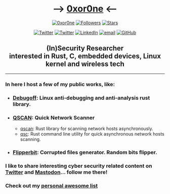 <h1 align="center"> --> <a href="https://github.com/0xor0ne">0xor0ne</a> <-- </h1>

<p align="center"> 
    <a href="https://github.com/0xor0ne"><img alt="0xor0ne" src="https://komarev.com/ghpvc/?username=0xor0ne"></a>
    <a href="https://github.com/0xor0ne?tab=followers"><img alt="Followers" src="https://img.shields.io/github/followers/0xor0ne?color=4C1&logo=github"></a>
    <a href="https://github.com/0xor0ne?tab=repositories"><img alt="Stars" src="https://img.shields.io/github/stars/0xor0ne"></a>
</p> 

<p align="center"> 
    <a href="https://twitter.com/0xor0ne"><img alt="Twitter" src="https://img.shields.io/badge/Twitter-1DA1F2?style=flat-square&logo=twitter&logoColor=white"></a>
    <a href="https://infosec.exchange/@0xor0ne"><img alt="Twitter" src="https://img.shields.io/badge/Mastodon-6364FF?style=flat-square&logo=Mastodon&logoColor=white"></a>
    <a href="https://www.linkedin.com/in/nfacchi/en" target="_blank"><img alt="LinkedIn" src="https://img.shields.io/badge/Linkedin-0077B5?style=flat-square&logo=Linkedin&logoColor=white"></a>
    <a href="mailto:0xor0ne@gmail.com" target="_blank"><img alt="email" src="https://img.shields.io/badge/Gmail-D14836?style=flat-square&logo=gmail&logoColor=white"></a>
    <a href="https://github.com/0xor0ne" target="_blank"><img alt="GitHub" src="https://img.shields.io/badge/github-181717?style=flat-square&logo=GitHub&logoColor=white"></a>
</p> 

<h2 align="center"> 
(In)Security Researcher
<br>
interested in Rust, C, embedded devices, Linux kernel and wireless tech
</h2>

---

### In here I host a few of my public works, like:

- ### [Debugoff](https://github.com/0xor0ne/debugoff): Linux anti-debugging and anti-analysis rust library.

- ### [QSCAN](https://github.com/0xor0ne/qscan): Quick Network Scanner 
  - [qscan](https://github.com/0xor0ne/qscan/tree/main/qscan): Rust library for scanning network hosts asynchronously.
  - [qsc](https://github.com/0xor0ne/qscan/tree/main/qsc): Rust command line utility for quick asynchronous network hosts scanning.

- ### [Flipperbit](https://github.com/0xor0ne/flipperbit): Corrupted files generator. Random bits flipper.


### I like to share interesting cyber security related content on [Twitter](https://twitter.com/0xor0ne) and [Mastodon](https://infosec.exchange/@0xor0ne)... follow me there!

### Check out my [personal awesome list](https://github.com/0xor0ne/awesome-list)

